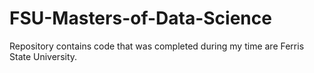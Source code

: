 # FSU-Masters-of-Data-Science
Repository contains code that was completed during my time are Ferris State University.
